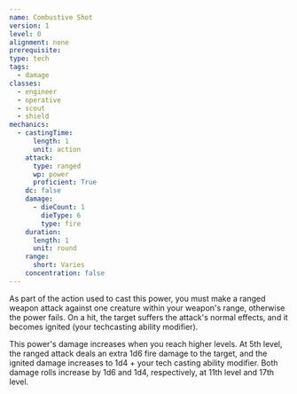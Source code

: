 ```yaml
---
name: Combustive Shot
version: 1
level: 0
alignment: none
prerequisite: 
type: tech
tags:
  - damage
classes:
  - engineer
  - operative
  - scout
  - shield
mechanics:
  - castingTime:
      length: 1
      unit: action
    attack:
      type: ranged
      wp: power
      proficient: True
    dc: false
    damage:
      - dieCount: 1
        dieType: 6
        type: fire
    duration:
      length: 1
      unit: round
    range:
      short: Varies
    concentration: false
---
```

As part of the action used to cast this power, you must make a ranged weapon attack against one creature within your weapon's range, otherwise the power fails. On a hit, the target suffers the attack's normal effects, and it becomes ignited (your techcasting ability modifier). 

This power's damage increases when you reach higher levels. At 5th level, the ranged attack deals an extra 1d6 fire damage to the target, and the ignited damage increases to 1d4 + your tech casting ability modifier. Both damage rolls increase by 1d6 and 1d4, respectively, at 11th level and 17th level.
    